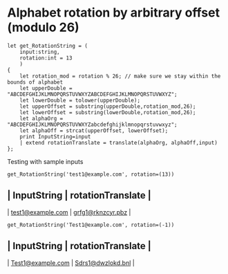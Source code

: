 # Alphabet rotation by arbitrary offset (modulo 26)

```
let get_RotationString = (
	input:string,
	rotation:int = 13
	)
{
	let rotation_mod = rotation % 26; // make sure we stay within the bounds of alphabet
	let upperDouble = "ABCDEFGHIJKLMNOPQRSTUVWXYZABCDEFGHIJKLMNOPQRSTUVWXYZ";
	let lowerDouble = tolower(upperDouble);
	let upperOffset = substring(upperDouble,rotation_mod,26);
	let lowerOffset = substring(lowerDouble,rotation_mod,26);
	let alphaOrg = "ABCDEFGHIJKLMNOPQRSTUVWXYZabcdefghijklmnopqrstuvwxyz";
	let alphaOff = strcat(upperOffset, lowerOffset);
	print InputString=input
	| extend rotationTranslate = translate(alphaOrg, alphaOff,input)
};
```

Testing with sample inputs
```
get_RotationString('test1@example.com', rotation=(13))
```
| InputString | rotationTranslate |
------------------------------------
| test1@example.com | grfg1@rknzcyr.pbz |


```
get_RotationString('Test1@example.com', rotation=(-1))
```
| InputString	| rotationTranslate |
-----------------------------------------
| Test1@example.com |	Sdrs1@dwzlokd.bnl |
